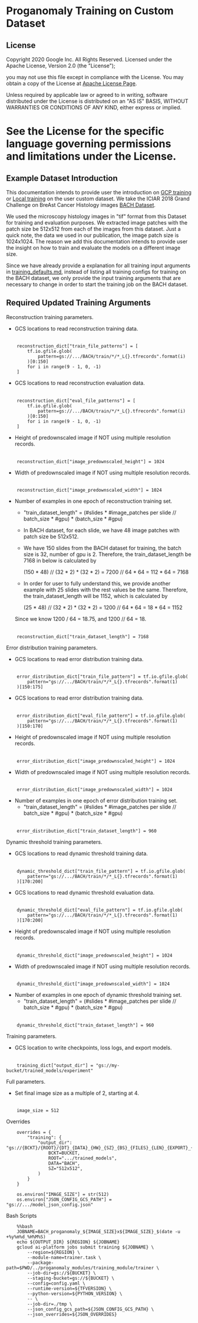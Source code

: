 # Proganomaly Training on Custom Dataset

## License

Copyright 2020 Google Inc. All Rights Reserved.
Licensed under the Apache License, Version 2.0 (the "License");

you may not use this file except in compliance with the License.
You may obtain a copy of the License at [Apache License Page](http://www.apache.org/licenses/LICENSE-2.0).

Unless required by applicable law or agreed to in writing, software distributed under the License is distributed on an 
"AS IS" BASIS, WITHOUT WARRANTIES OR CONDITIONS OF ANY KIND, either express or implied.

See the License for the specific language governing permissions and
limitations under the License.
===================================================

## Example Dataset Introduction
This documentation intends to provide user the introduction on 
[GCP training](https://github.com/Steven-N-Hart/P-CEAD/tree/main/notebooks/mayo_train_gcp.ipynb) or 
[Local training](https://github.com/Steven-N-Hart/P-CEAD/tree/main/notebooks/train_local.ipynb)
on the user custom dataset. We take the ICIAR 
2018 Grand Challenge on BreAst Cancer Histology images 
[BACH Dataset](https://iciar2018-challenge.grand-challenge.org/Dataset/).

We used the microscopy histology images in "tif" format from this Dataset for training and evaluation purposes. We 
extracted image patches with the patch size be 512x512 from each of the images from this dataset. Just a quick note, the 
data we used in our publication, the image patch size is 1024x1024. The reason we add this documentation intends to 
provide user the insight on how to train and evaluate the models on a different image size. 

Since we have already provide a explanation for all training input arguments in 
[training_defaults.md](https://github.com/Steven-N-Hart/P-CEAD/tree/main/documentation/training_defaults.md), instead of listing all training configs for training on the 
BACH dataset, we only provide the input training arguments that are necessary to change in order to start the training 
job on the BACH dataset. 

## Required Updated Training Arguments 

Reconstruction training parameters.

- GCS locations to read reconstruction training data.
######
        reconstruction_dict["train_file_patterns"] = [
            tf.io.gfile.glob(
                pattern=gs://.../BACH/train/*/*_L{}.tfrecords".format(i)
            )[0:150]
            for i in range(9 - 1, 0, -1)
        ]
        
- GCS locations to read reconstruction evaluation data.
######
        reconstruction_dict["eval_file_patterns"] = [
            tf.io.gfile.glob(
                pattern=gs://.../BACH/train/*/*_L{}.tfrecords".format(i)
            )[0:150]
            for i in range(9 - 1, 0, -1)
        ]
        
- Height of predownscaled image if NOT using multiple resolution records.
######
        reconstruction_dict["image_predownscaled_height"] = 1024
        
- Width of predownscaled image if NOT using multiple resolution records.
######
        reconstruction_dict["image_predownscaled_width"] = 1024

- Number of examples in one epoch of reconstruction training set.
    - "train_dataset_length" = (#slides * #image_patches per slide // batch_size * #gpu) * (batch_size * #gpu)
    - In BACH dataset, for each slide, we have 48 image patches with patch size be 512x512. 
    - We have 150 slides from the BACH dataset for training, the batch size is 32, number of gpu is 2. Therefore, 
    the train_dataset_length be 7168 in below is calculated by
    
        (150 * 48) // (32 * 2) * (32 * 2) = 7200 // 64 * 64 = 112 * 64 = 7168
    - In order for user to fully understand this, we provide another example with 25 slides with the rest values be 
    the same. Therefore, the train_dataset_length will be 1152, which is calculated by
    
        (25 * 48) // (32 * 2) * (32 * 2) = 1200 // 64 * 64 = 18 * 64 = 1152
    
    Since we know 1200 / 64 = 18.75, and 1200 // 64 = 18.
######
        reconstruction_dict["train_dataset_length"] = 7168

Error distribution training parameters.

- GCS locations to read error distribution training data.
######
        error_distribution_dict["train_file_pattern"] = tf.io.gfile.glob(
            pattern="gs://.../BACH/train/*/*_L{}.tfrecords".format(1)
        )[150:175]
        
- GCS locations to read error distribution training data.
######
        error_distribution_dict["eval_file_pattern"] = tf.io.gfile.glob(
            pattern="gs://.../BACH/train/*/*_L{}.tfrecords".format(1)
        )[150:170]

- Height of predownscaled image if NOT using multiple resolution records.
######
        error_distribution_dict["image_predownscaled_height"] = 1024
        
- Width of predownscaled image if NOT using multiple resolution records.
######
        error_distribution_dict["image_predownscaled_width"] = 1024

- Number of examples in one epoch of error distribution training set.
    - "train_dataset_length" = (#slides * #image_patches per slide // batch_size * #gpu) * (batch_size * #gpu)
######
        error_distribution_dict["train_dataset_length"] = 960

Dynamic threshold training parameters.

- GCS locations to read dynamic threshold training data.
######
        dynamic_threshold_dict["train_file_pattern"] = tf.io.gfile.glob(
            pattern="gs://.../BACH/train/*/*_L{}.tfrecords".format(1)
        )[170:200]
- GCS locations to read dynamic threshold evaluation data.
######
        dynamic_threshold_dict["eval_file_pattern"] = tf.io.gfile.glob(
            pattern="gs://.../BACH/train/*/*_L{}.tfrecords".format(1)
        )[170:200]

- Height of predownscaled image if NOT using multiple resolution records.
######
        dynamic_threshold_dict["image_predownscaled_height"] = 1024
        
- Width of predownscaled image if NOT using multiple resolution records.
######
        dynamic_threshold_dict["image_predownscaled_width"] = 1024

- Number of examples in one epoch of dynamic threshold training set.
    - "train_dataset_length" = (#slides * #image_patches per slide // batch_size * #gpu) * (batch_size * #gpu)
######
        dynamic_threshold_dict["train_dataset_length"] = 960

Training parameters.

- GCS location to write checkpoints, loss logs, and export models.
######
        training_dict["output_dir"] = "gs://my-bucket/trained_models/experiment"

Full parameters.

- Set final image size as a multiple of 2, starting at 4.
######
        image_size = 512

Overrides

        overrides = {
            "training": {
                "output_dir": "gs://{BCKT}/{ROOT}/{DT}_{DATA}_{HW}_{SZ}_{BS}_{FILES}_{LEN}_{EXPORT}_{MISC}".format(
                    BCKT=BUCKET,
                    ROOT=".../trained_models",
                    DATA="BACH",
                    SZ="512x512",
                )
            }
        }
        
        os.environ["IMAGE_SIZE"] = str(512)
        os.environ["JSON_CONFIG_GCS_PATH"] = "gs://.../model_json_config.json"

Bash Scripts

        %%bash
        JOBNAME=BACH_proganomaly_${IMAGE_SIZE}x${IMAGE_SIZE}_$(date -u +%y%m%d_%H%M%S)
        echo ${OUTPUT_DIR} ${REGION} ${JOBNAME}
        gcloud ai-platform jobs submit training ${JOBNAME} \
            --region=${REGION} \
            --module-name=trainer.task \
            --package-path=$PWD/../proganomaly_modules/training_module/trainer \
            --job-dir=gs://${BUCKET} \
            --staging-bucket=gs://${BUCKET} \
            --config=config.yaml \
            --runtime-version=${TFVERSION} \
            --python-version=${PYTHON_VERSION} \
            -- \
            --job-dir=./tmp \
            --json_config_gcs_path=${JSON_CONFIG_GCS_PATH} \
            --json_overrides=${JSON_OVERRIDES}
